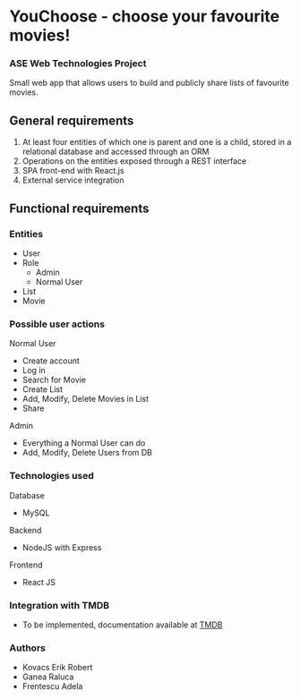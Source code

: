 # YouChoose - choose your favourite movies!

### ASE Web Technologies Project
Small web app that allows users to build and publicly share lists of favourite movies. 

## General requirements
1. At least four entities of which one is parent and one is  a child, stored in a relational database and accessed through an ORM
2. Operations on the entities exposed through a REST interface
3. SPA front-end with React.js
4. External service integration

## Functional requirements
### Entities
- User
- Role
  - Admin
  - Normal User
- List
- Movie

### Possible user actions

Normal User
- Create account
- Log in
- Search for Movie
- Create List
- Add, Modify, Delete Movies in List
- Share

Admin 
- Everything a Normal User can do
- Add, Modify, Delete Users from DB

### Technologies used
Database
- MySQL

Backend
- NodeJS with Express

Frontend
- React JS

### Integration with TMDB
- To be implemented, documentation available at [TMDB](https://www.themoviedb.org/documentation/api?language=en-US)

### Authors
- Kovacs Erik Robert
- Ganea Raluca
- Frentescu Adela
